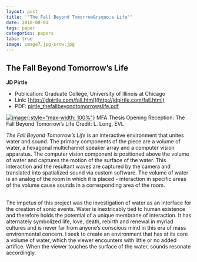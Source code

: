 ```yaml
---
layout: post
title: '"The Fall Beyond Tomorrow&rsquo;s Life"'
date: 2010-08-01
tags: paper
categories: papers
tabs: true
image: image7.jpg-srcw.jpg
---
```


## The Fall Beyond Tomorrow&rsquo;s Life
**JD Pirtle**
- Publication: Graduate College, University of Illinois at Chicago
- Link: [http://jdpirtle.com/fall.html](http://jdpirtle.com/fall.html)
- PDF: [pirtle_thefallbeyondtomorrowslife.pdf](/documents/pirtle_thefallbeyondtomorrowslife.pdf)


[![image](https://www.evl.uic.edu/output/originals/image7.jpg-srcw.jpg){:style="max-width: 100%"}](https://www.evl.uic.edu/output/originals/image7.jpg-srcw.jpg)
MFA Thesis Opening Reception: The Fall Beyond Tomorrow&rsquo;s Life
Credit: L. Long, EVL

<em>The Fall Beyond Tomorrow&rsquo;s Life</em> is an interactive environment that unites water and sound. The primary components of the piece are a volume of water, a hexagonal multichannel speaker array and a computer vision apparatus. The computer vision component is positioned above the volume of water and captures the motion of the surface of the water. This interaction and the resultant waves are captured by the camera and translated into spatialized sound via custom software. The volume of water is an analog of the room in which it is placed - interaction in specific areas of the volume cause sounds in a corresponding area of the room.<br><br>

The impetus of this project was the investigation of water as an interface for the creation of sonic events. Water is inextricably tied to human existence and therefore holds the potential of a unique membrane of interaction. It has alternately symbolized life, love, death, rebirth and renewal in myriad cultures and is never far from anyone&rsquo;s conscious mind in this era of mass environmental concern. I seek to create an environment that has at its core a volume of water, which the viewer encounters with little or no added artifice. When the viewer touches the surface of the water, sounds resonate accordingly.